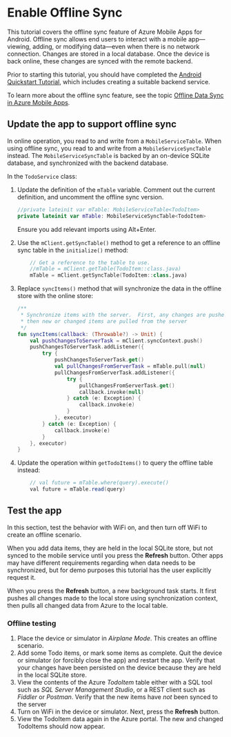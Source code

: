 # Enable Offline Sync

This tutorial covers the offline sync feature of Azure Mobile Apps for Android. Offline sync allows end users to interact with a mobile app&mdash;viewing, adding, or modifying data&mdash;even when there is no network connection. Changes are stored in a local database. Once the device is back online, these changes are synced with the remote backend.

Prior to starting this tutorial, you should have completed the [Android Quickstart Tutorial](./index.md), which includes creating a suitable backend service.

To learn more about the offline sync feature, see the topic [Offline Data Sync in Azure Mobile Apps](../../howto/datasync.md).

## Update the app to support offline sync

In online operation, you read to and write from a `MobileServiceTable`.  When using offline sync, you read to and write from a `MobileServiceSyncTable` instead.  The `MobileServiceSyncTable` is backed by an on-device SQLite database, and synchronized with the backend database.

In the `TodoService` class:

1. Update the definition of the `mTable` variable.  Comment out the current definition, and uncomment the offline sync version.

    ``` kotlin linenums="37"
    //private lateinit var mTable: MobileServiceTable<TodoItem>
    private lateinit var mTable: MobileServiceSyncTable<TodoItem>
    ```

   Ensure you add relevant imports using Alt+Enter.

2. Use the `mClient.getSyncTable()` method to get a reference to an offline sync table in the `initialize()` method:

    ``` kotlin linenums="59"
        // Get a reference to the table to use.
        //mTable = mClient.getTable(TodoItem::class.java)
        mTable = mClient.getSyncTable(TodoItem::class.java)
    ```

3. Replace `syncItems()` method that will synchronize the data in the offline store with the online store:

    ``` kotlin linenums="94"
    /**
     * Synchronize items with the server.  First, any changes are pushed to the server,
     * then new or changed items are pulled from the server
     */
    fun syncItems(callback: (Throwable?) -> Unit) {
        val pushChangesToServerTask = mClient.syncContext.push()
        pushChangesToServerTask.addListener({
            try {
                pushChangesToServerTask.get()
                val pullChangesFromServerTask = mTable.pull(null)
                pullChangesFromServerTask.addListener({
                    try {
                        pullChangesFromServerTask.get()
                        callback.invoke(null)
                    } catch (e: Exception) {
                        callback.invoke(e)
                    }
                }, executor)
            } catch (e: Exception) {
                callback.invoke(e)
            }
        }, executor)
    }
    ``` 

3. Update the operation within `getTodoItems()` to query the offline table instead:

    ``` java linenums="125"
        // val future = mTable.where(query).execute()
        val future = mTable.read(query)
    ```



## Test the app

In this section, test the behavior with WiFi on, and then turn off WiFi to create an offline scenario.

When you add data items, they are held in the local SQLite store, but not synced to the mobile service until you press the **Refresh** button. Other apps may have different requirements regarding when data needs to be synchronized, but for demo purposes this tutorial has the user explicitly request it.

When you press the **Refresh** button, a new background task starts. It first pushes all changes made to the local store using synchronization context, then pulls all changed data from Azure to the local table.

### Offline testing

1. Place the device or simulator in *Airplane Mode*. This creates an offline scenario.
2. Add some Todo items, or mark some items as complete. Quit the device or simulator (or forcibly close the app) and restart the app. Verify that your changes have been persisted on the device because they are held in the local SQLite store.
3. View the contents of the Azure *TodoItem* table either with a SQL tool such as *SQL Server Management Studio*, or a REST client such as *Fiddler* or *Postman*. Verify that the new items have *not* been synced to the server
4. Turn on WiFi in the device or simulator. Next, press the **Refresh** button.
5. View the TodoItem data again in the Azure portal. The new and changed TodoItems should now appear.
